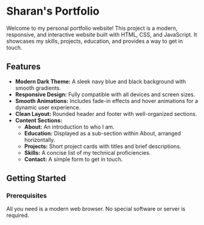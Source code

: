# Sharan's Portfolio

Welcome to my personal portfolio website! This project is a modern, responsive, and interactive website built with HTML, CSS, and JavaScript. It showcases my skills, projects, education, and provides a way to get in touch.

## Features

- **Modern Dark Theme:** A sleek navy blue and black background with smooth gradients.
- **Responsive Design:** Fully compatible with all devices and screen sizes.
- **Smooth Animations:** Includes fade-in effects and hover animations for a dynamic user experience.
- **Clean Layout:** Rounded header and footer with well-organized sections.
- **Content Sections:**
  - **About:** An introduction to who I am.
  - **Education:** Displayed as a sub-section within About, arranged horizontally.
  - **Projects:** Short project cards with titles and brief descriptions.
  - **Skills:** A concise list of my technical proficiencies.
  - **Contact:** A simple form to get in touch.

## Getting Started

### Prerequisites

All you need is a modern web browser. No special software or server is required.



